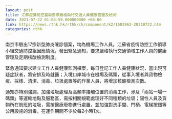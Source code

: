```yaml
---
layout: post
title: 江蘇疫情防控當局要求嚴格執行交通人員健康管理及檢測
date: 2021-07-22 01:08:59.000000000 +08:00
link: https://news.rthk.hk/rthk/ch/component/k2/1601963-20210722.htm
categories: rthk
---
```


南京市驗出17宗新型肺炎確診個案，均為機場工作人員。江蘇省疫情防控工作領導小組交通防控組因應情況，發出緊急通知，要求嚴格執行交通領域工作人員的健康管理及定期核酸檢測制度。

緊急通知要求建立工作人員健康監測檔案，每日登記工作人員健康狀況，當出現可疑症狀者，將安排及時就醫；入境口岸城市在機場及碼頭，從事入境者與貨物檢疫、採樣、清潔、消毒、垃圾處置等的作業人員，將增加核酸檢測次數。

通知亦特別強調，加強垃圾處理及高頻率接觸位置的消毒工作，涉及「兩站一場一碼頭」等運輸地點及服務區，需按相關規範處理好不同種類的垃圾；陽性人員及貨物所在航班的垃圾，需按醫療廢物進行處置，並加強對洗手間、門柄、電梯按鈕等公用設施的消毒，在運作期間不少於每2小時1次。
